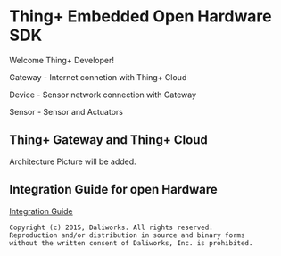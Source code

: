 # Thing+ Embedded Open Hardware SDK

Welcome Thing+ Developer!

Gateway - Internet connetion with Thing+ Cloud

Device - Sensor network connection with Gateway

Sensor - Sensor and Actuators

## Thing+ Gateway and Thing+ Cloud
Architecture Picture will be added.

## Integration Guide for open Hardware
[Integration Guide](http://support.thingplus.net/)

```
Copyright (c) 2015, Daliworks. All rights reserved.
Reproduction and/or distribution in source and binary forms
without the written consent of Daliworks, Inc. is prohibited.
```
